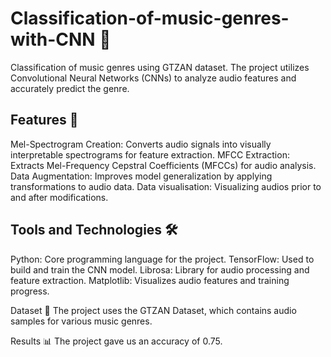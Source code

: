 # Classification-of-music-genres-with-CNN 🎵
Classification of music genres using GTZAN dataset. The project utilizes Convolutional Neural Networks (CNNs) to analyze audio features and accurately predict the genre.

## Features 🚀
Mel-Spectrogram Creation: Converts audio signals into visually interpretable spectrograms for feature extraction.
MFCC Extraction: Extracts Mel-Frequency Cepstral Coefficients (MFCCs) for audio analysis.
Data Augmentation: Improves model generalization by applying transformations to audio data.
Data visualisation: Visualizing audios prior to and after modifications. 

## Tools and Technologies 🛠️
Python: Core programming language for the project.
TensorFlow: Used to build and train the CNN model.
Librosa: Library for audio processing and feature extraction.
Matplotlib: Visualizes audio features and training progress.

Dataset 📁
The project uses the GTZAN Dataset, which contains audio samples for various music genres.

Results 📊
The project gave us an accuracy of 0.75. 





